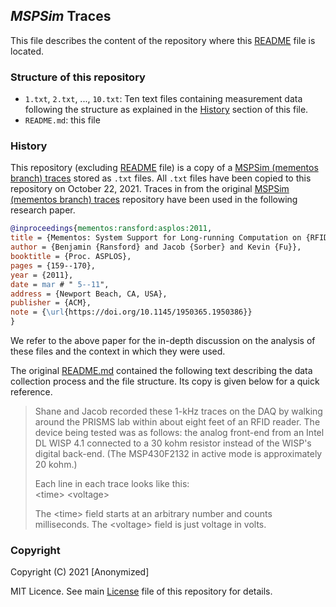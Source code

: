 ## _MSPSim_ Traces

This file describes the content of the repository where this [README](README.md) file is located.

### Structure of this repository

- `1.txt`, `2.txt`, ..., `10.txt`: Ten text files containing measurement data following the structure as explained in the [History](#history) section of this file.
- `README.md`: this file

### History

This repository (excluding [README](README.md) file) is a copy of a [MSPSim (mementos branch) traces](https://github.com/ransford/mspsim/tree/mementos/traces) stored as `.txt` files. All `.txt` files have been copied to this repository on October 22, 2021. Traces in from the original [MSPSim (mementos branch) traces](https://github.com/ransford/mspsim/tree/mementos/traces) repository have been used in the following research paper.

```BibTeX
@inproceedings{mementos:ransford:asplos:2011,
title = {Mementos: System Support for Long-running Computation on {RFID}-scale Devices},
author = {Benjamin {Ransford} and Jacob {Sorber} and Kevin {Fu}},
booktitle = {Proc. ASPLOS},
pages = {159--170},
year = {2011},
date = mar # " 5--11",
address = {Newport Beach, CA, USA},
publisher = {ACM},
note = {\url{https://doi.org/10.1145/1950365.1950386}}
}
```
We refer to the above paper for the in-depth discussion on the analysis of these files and the context in which they were used.

The original [README.md](https://github.com/ransford/mspsim/tree/mementos/traces/README) contained the following text describing the data collection process and the file structure. Its copy is given below for a quick reference.


> Shane and Jacob recorded these 1-kHz traces on the DAQ by walking around the
PRISMS lab within about eight feet of an RFID reader.  The device being tested
was as follows: the analog front-end from an Intel DL WISP 4.1 connected to a
30 kohm resistor instead of the WISP's digital back-end.  (The MSP430F2132 in
active mode is approximately 20 kohm.)
>
> Each line in each trace looks like this:<br>
>&#60;time&#62; &#60;voltage&#62; 
>
> The &#60;time&#62; field starts at an arbitrary number and counts milliseconds.  The
&#60;voltage&#62; field is just voltage in volts.

### Copyright

Copyright (C) 2021 [Anonymized]

MIT Licence. See main [License](../../../LICENSE) file of this repository for details.